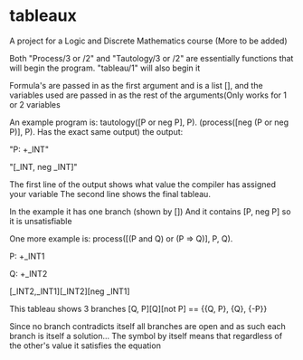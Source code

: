 # tableaux
A project for a Logic and Discrete Mathematics course
(More to be added)

Both "Process/3 or /2" and "Tautology/3 or /2" are essentially
functions that will begin the program. "tableau/1" will also begin it


Formula's are passed in as the first argument and is a list [], and
the variables used are passed in as the rest of the arguments(Only
works for 1 or 2 variables

An example program is: tautology([P or neg P], P).   (process([neg (P or neg P)], P). Has the exact same output)
the output: 

"P: +_INT"

"[_INT, neg _INT]"

The first line of the output shows what value the compiler has
assigned your variable
The second line shows the final tableau.

In the example it has one branch (shown by [])
And it contains [P, neg P] so it is unsatisfiable

One more example is: process([(P and Q) or (P => Q)], P, Q).

P: +_INT1

Q: +_INT2

[_INT2,_INT1][_INT2][neg _INT1]

This tableau shows 3 branches [Q, P][Q][not P] == {{Q, P}, {Q}, {-P}}

Since no branch contradicts itself all branches are open and
as such each branch is itself a solution... The symbol by itself means
that regardless of the other's value it satisfies the equation
